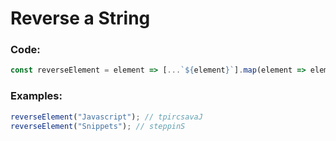 # Reverse a String

### Code:
```js
const reverseElement = element => [...`${element}`].map(element => element).reverse().join('')
```
### Examples: 
```js
reverseElement("Javascript"); // tpircsavaJ
reverseElement("Snippets"); // steppinS
```
